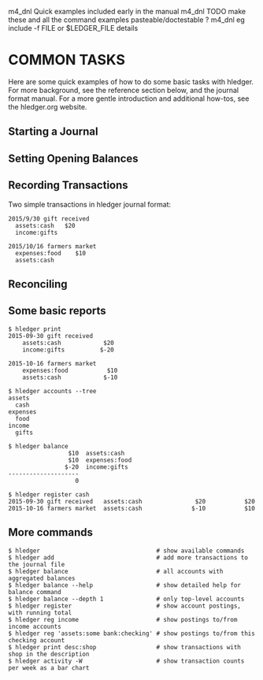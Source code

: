 m4_dnl Quick examples included early in the manual
m4_dnl TODO make these and all the command examples pasteable/doctestable ?
m4_dnl   eg include -f FILE or $LEDGER_FILE details

# COMMON TASKS

Here are some quick examples of how to do some basic tasks with hledger.
For more background, see the reference section below, and the journal format manual.
For a more gentle introduction and additional how-tos, see the hledger.org website.

## Starting a Journal

## Setting Opening Balances

## Recording Transactions

Two simple transactions in hledger journal format:

```journal
2015/9/30 gift received
  assets:cash   $20
  income:gifts

2015/10/16 farmers market
  expenses:food    $10
  assets:cash
```

## Reconciling

## Some basic reports

```shell
$ hledger print
2015-09-30 gift received
    assets:cash            $20
    income:gifts          $-20

2015-10-16 farmers market
    expenses:food           $10
    assets:cash            $-10
```

```shell
$ hledger accounts --tree
assets
  cash
expenses
  food
income
  gifts
```

```shell
$ hledger balance
                 $10  assets:cash
                 $10  expenses:food
                $-20  income:gifts
--------------------
                   0
```

```shell
$ hledger register cash
2015-09-30 gift received   assets:cash               $20           $20
2015-10-16 farmers market  assets:cash              $-10           $10
```

## More commands

```shell
$ hledger                                 # show available commands
$ hledger add                             # add more transactions to the journal file
$ hledger balance                         # all accounts with aggregated balances
$ hledger balance --help                  # show detailed help for balance command
$ hledger balance --depth 1               # only top-level accounts
$ hledger register                        # show account postings, with running total
$ hledger reg income                      # show postings to/from income accounts
$ hledger reg 'assets:some bank:checking' # show postings to/from this checking account
$ hledger print desc:shop                 # show transactions with shop in the description
$ hledger activity -W                     # show transaction counts per week as a bar chart
```
